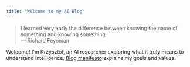 ```yaml
---
title: "Welcome to my AI Blog"
---
```




> I learned very early the difference between knowing the name of something and knowing something.  
> — Richard Feynman

Welcome! I'm Krzysztof, an AI researcher exploring what it truly means to understand intelligence. [Blog manifesto](/posts/blog-manifesto/) explains my goals and values.

 
